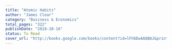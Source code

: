 ```yaml
---
title: "Atomic Habits"
author: "James Clear"
category: "Business & Economics"
total_pages: "322"
publishDate: "2018-10-16"
status: To Read
cover_url: "http://books.google.com/books/content?id=lFhbDwAAQBAJ&printsec=frontcover&img=1&zoom=1&edge=curl&source=gbs_api"
---
```

